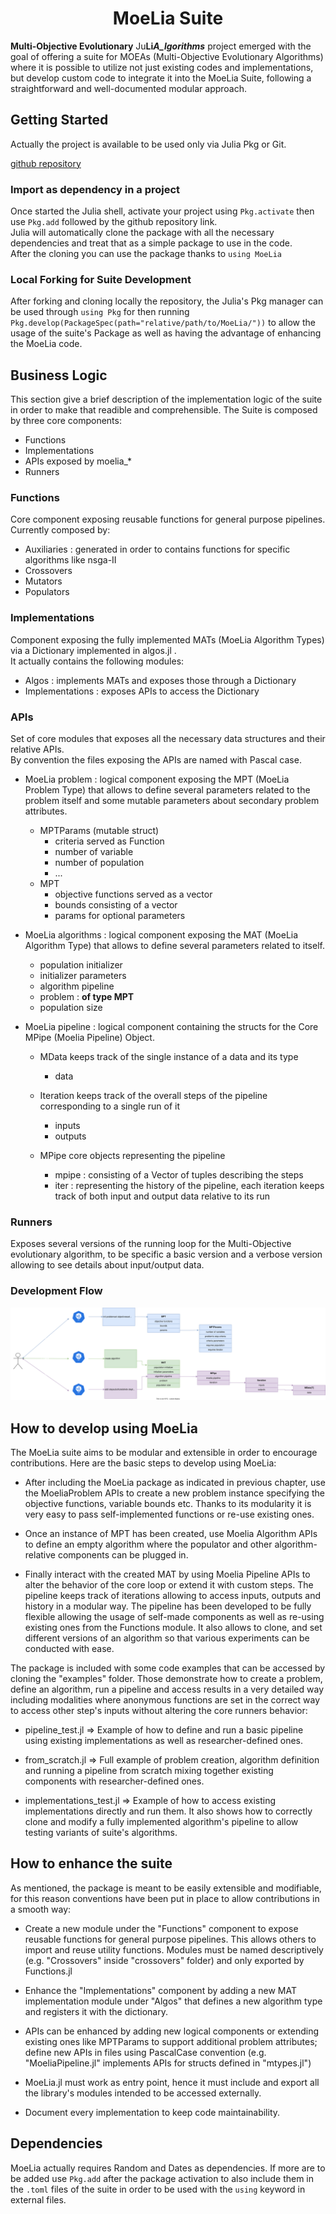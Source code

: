 # <center>MoeLia Suite</center>

**Multi-Objective Evolutionary** Ju**Li*A_lgorithms*** project emerged with the goal of offering a suite for MOEAs (Multi-Objective Evolutionary Algorithms) where it is possible to utilize not just existing codes and implementations, but develop custom code to integrate it into the MoeLia Suite, following a straightforward and well-documented modular approach.

## Getting Started

Actually the project is available to be used only via Julia Pkg or Git.

[github repository](https://github.com/dgl1797/MoeLia.git)

### Import as dependency in a project

Once started the Julia shell, activate your project using `Pkg.activate` then use `Pkg.add` followed by the github repository link. <br>
Julia will automatically clone the package with all the necessary dependencies and treat that as a simple package to use in the code. <br>
After the cloning you can use the package thanks to `using MoeLia`

### Local Forking for Suite Development

After forking and cloning locally the repository, the Julia's Pkg manager can be used through `using Pkg` for then running `Pkg.develop(PackageSpec(path="relative/path/to/MoeLia/"))` to allow the usage of the suite's Package as well as having the advantage of enhancing the MoeLia code.

## Business Logic

This section give a brief description of the implementation logic of the suite in order to make that readible and comprehensible.
The Suite is composed by three core components:

- Functions
- Implementations
- APIs exposed by moelia\_\*
- Runners

### Functions

Core component exposing reusable functions for general purpose pipelines. <br>
Currently composed by:

- Auxiliaries : generated in order to contains functions for specific algorithms like nsga-II
- Crossovers
- Mutators
- Populators

### Implementations

Component exposing the fully implemented MATs (MoeLia Algorithm Types) via a Dictionary implemented in algos.jl . <br>
It actually contains the following modules:

- Algos : implements MATs and exposes those through a Dictionary
- Implementations : exposes APIs to access the Dictionary

### APIs

Set of core modules that exposes all the necessary data structures and their relative APIs. <br>
By convention the files exposing the APIs are named with Pascal case.<br>

- MoeLia problem : logical component exposing the MPT (MoeLia Problem Type) that allows to define several parameters related to the problem itself and some mutable parameters about secondary problem attributes.

  - MPTParams (mutable struct)
    - criteria served as Function
    - number of variable
    - number of population
    - ...
  - MPT
    - objective functions served as a vector
    - bounds consisting of a vector
    - params for optional parameters

- MoeLia algorithms : logical component exposing the MAT (MoeLia Algorithm Type) that allows to define several parameters related to itself.

  - population initializer
  - initializer parameters
  - algorithm pipeline
  - problem : **of type MPT**
  - population size

- MoeLia pipeline : logical component containing the structs for the Core MPipe (Moelia Pipeline) Object. <br>

  - MData keeps track of the single instance of a data and its type

    - data

  - Iteration keeps track of the overall steps of the pipeline corresponding to a single run of it

    - inputs
    - outputs

  - MPipe core objects representing the pipeline

    - mpipe : consisting of a Vector of tuples describing the steps
    - iter : representing the history of the pipeline, each iteration keeps track of both input and output data relative to its run

### Runners

Exposes several versions of the running loop for the Multi-Objective evolutionary algorithm, to be specific a basic version and a verbose version allowing to see details about input/output data.

### Development Flow

![flow](./documentation%20sources/DiagramFlow.svg)

## How to develop using MoeLia

The MoeLia suite aims to be modular and extensible in order to encourage contributions. Here are the basic steps to develop using MoeLia:

- After including the MoeLia package as indicated in previous chapter, use the MoeliaProblem APIs to create a new problem instance specifying the objective functions, variable bounds etc. Thanks to its modularity it is very easy to pass self-implemented functions or re-use existing ones.

- Once an instance of MPT has been created, use Moelia Algorithm APIs to define an empty algorithm where the populator and other algorithm-relative components can be plugged in.

- Finally interact with the created MAT by using Moelia Pipeline APIs to alter the behavior of the core loop or extend it with custom steps. The pipeline keeps track of iterations allowing to access inputs, outputs and history in a modular way. The pipeline has been developed to be fully flexible allowing the usage of self-made components as well as re-using existing ones from the Functions module. It also allows to clone, and set different versions of an algorithm so that various experiments can be conducted with ease.

The package is included with some code examples that can be accessed by cloning the "examples" folder. Those demonstrate how to create a problem, define an algorithm, run a pipeline and access results in a very detailed way including modalities where anonymous functions are set in the correct way to access other step's inputs without altering the core runners behavior:

- pipeline_test.jl => Example of how to define and run a basic pipeline using existing implementations as well as researcher-defined ones.

- from_scratch.jl => Full example of problem creation, algorithm definition and running a pipeline from scratch mixing together existing components with researcher-defined ones.

- implementations_test.jl => Example of how to access existing implementations directly and run them. It also shows how to correctly clone and modify a fully implemented algorithm's pipeline to allow testing variants of suite's algorithms.

## How to enhance the suite

As mentioned, the package is meant to be easily extensible and modifiable, for this reason conventions have been put in place to allow contributions in a smooth way:

- Create a new module under the "Functions" component to expose reusable functions for general purpose pipelines. This allows others to import and reuse utility functions. Modules must be named descriptively (e.g. "Crossovers" inside "crossovers" folder) and only exported by Functions.jl

- Enhance the "Implementations" component by adding a new MAT implementation module under "Algos" that defines a new algorithm type and registers it with the dictionary.

- APIs can be enhanced by adding new logical components or extending existing ones like MPTParams to support additional problem attributes; define new APIs in files using PascalCase convention (e.g. "MoeliaPipeline.jl" implements APIs for structs defined in "mtypes.jl")

- MoeLia.jl must work as entry point, hence it must include and export all the library's modules intended to be accessed externally.

- Document every implementation to keep code maintainability.

## Dependencies

MoeLia actually requires Random and Dates as dependencies. If more are to be added use `Pkg.add` after the package activation to also include them in the `.toml` files of the suite in order to be used with the `using` keyword in external files.
